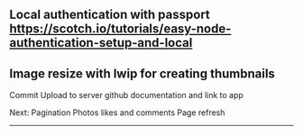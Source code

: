 Local authentication with passport
https://scotch.io/tutorials/easy-node-authentication-setup-and-local
--------------
Image resize with lwip for creating thumbnails
---------------
Commit
Upload to server
github documentation and link to app
 
Next:
Pagination
Photos likes and comments
Page refresh

----